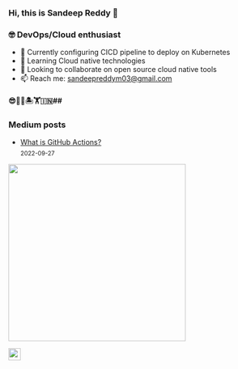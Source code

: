 ### Hi, this is Sandeep Reddy 👋

### 🤓 DevOps/Cloud enthusiast
- 🔭 Currently configuring CICD pipeline to deploy on Kubernetes
- 🌱 Learning Cloud native technologies
- 👯 Looking to collaborate on open source cloud native tools
- 📫 Reach me: sandeepreddym03@gmail.com

#### 😎🤟🎆🏝️🏋️🇮🇳##

### Medium posts

<!-- blog starts -->
* [What is GitHub Actions?](https://imsandeepreddy.medium.com/what-is-github-actions-a0b2ff090a73?source=rss-42871914aff0------2) <br/> <sub>2022-09-27</sub>
<!-- blog ends -->

<!-- programmer_humor_img starts -->
<a href="https://imgur.com/r/ProgrammerHumor/pjXfbSY"><img max-height="400" width="350" src="https://i.imgur.com/pjXfbSY.png"></a>
<!-- programmer_humor_img ends -->

[<img height="24" width="24" src="https://cdn.jsdelivr.net/npm/simple-icons@4.8.0/icons/linktree.svg" />][linktree]
     
[linktree]: https://linktr.ee/lifeparticle
[gist]: https://gist.github.com/lifeparticle
[aurthohin]: https://github.com/lifeparticle/Aurthohin

